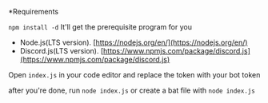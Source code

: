 *Requirements

`npm install -d` It'll get the prerequisite program for you 

+ Node.js(LTS version). [https://nodejs.org/en/](https://nodejs.org/en/)
+ Discord.js(LTS version). [https://www.npmjs.com/package/discord.js](https://www.npmjs.com/package/discord.js)

Open `index.js` in your code editor and replace the token with your bot token

after you're done, run `node index.js` or create a bat file with `node index.js`
